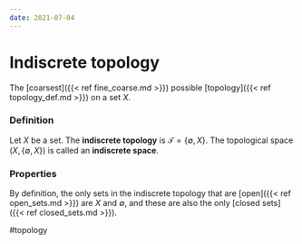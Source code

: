 ```yaml
---
date: 2021-07-04
---
```

# Indiscrete topology
The [coarsest]({{< ref fine_coarse.md >}}) possible [topology]({{< ref topology_def.md >}}) on a set $X$. 

### Definition
Let $X$ be a set. The **indiscrete topology** is $\mathcal{T} = \{\emptyset, X\}$. The topological space $(X, \{\emptyset, X\})$ is called an **indiscrete space**.

### Properties
By definition, the only sets in the indiscrete topology that are [open]({{< ref open_sets.md >}}) are $X$ and $\emptyset$, and these are also the only [closed sets]({{< ref closed_sets.md >}}).

#topology